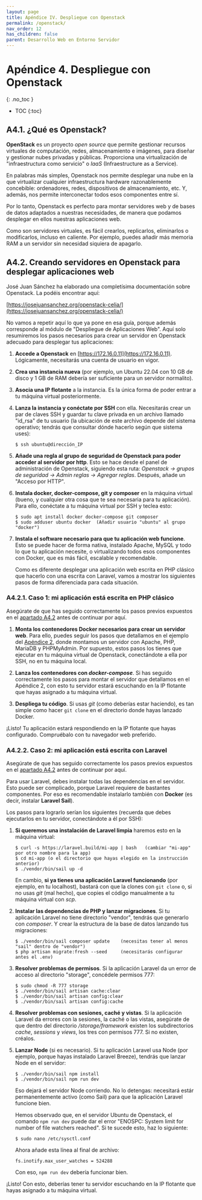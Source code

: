 ```yaml
---
layout: page
title: Apéndice IV. Despliegue con Openstack
permalink: /openstack/
nav_order: 12
has_children: false
parent: Desarrollo Web en Entorno Servidor
---
```

# Apéndice 4. Despliegue con Openstack
{: .no_toc }

- TOC
{:toc}


## A4.1. ¿Qué es Openstack?

**OpenStack** es un proyecto *open source* que permite gestionar recursos virtuales de computación, redes, almacenamiento e imágenes, para diseñar y gestionar nubes privadas y públicas. Proporciona una virtualización de "infraestructura como servicio" o *IaaS* (Infraestructure as a Service).

En palabras más simples, Openstack nos permite desplegar una nube en la que virtualizar cualquier infraestructura hardware razonablemente concebible: ordenadores, redes, dispositivos de almacenamiento, etc. Y, además, nos permite interconectar todos esos componentes entre sí.

Por lo tanto, Openstack es perfecto para montar servidores web y de bases de datos adaptados a nuestras necesidades, de manera que podamos desplegar en ellos nuestras aplicaciones web.

Como son servidores virtuales, es fácil crearlos, replicarlos, eliminarlos o modificarlos, incluso en caliente. Por ejemplo, puedes añadir más memoria RAM a un servidor sin necesidad siquiera de apagarlo.

## A4.2. Creando servidores en Openstack para desplegar aplicaciones web

José Juan Sánchez ha elaborado una completísima documentación sobre Openstack. La podéis encontrar aquí:

[https://josejuansanchez.org/openstack-celia/](https://josejuansanchez.org/openstack-celia/)

No vamos a repetir aquí lo que ya pone en esa guía, porque además corresponde al módulo de "Despliegue de Aplicaciones Web". Aquí solo resumiremos los pasos necesarios para crear un servidor en Openstack adecuado para desplegar tus aplicaciones:

1. **Accede a Openstack** en [https://172.16.0.11](https://172.16.0.11). Lógicamente, necesitarás una cuenta de usuario en vigor.

2. **Crea una instancia nueva** (por ejemplo, un Ubuntu 22.04 con 10 GB de disco y 1 GB de RAM debería ser suficiente para un servidor normalito).

3. **Asocia una IP flotante** a la instancia. Es la única forma de poder entrar a tu máquina virtual posteriormente.

4. **Lanza la instancia y conéctate por SSH** con ella. Necesitarás crear un par de claves SSH y guardar tu clave privada en un archivo llamado "id_rsa" de tu usuario (la ubicación de este archivo depende del sistema operativo; tendrás que consultar dónde hacerlo según que sistema uses):

   ```
   $ ssh ubuntu@dirección_IP
   ```
5. **Añade una regla al grupo de seguridad de Openstack para poder acceder al servidor por http**. Esto se hace desde el panel de administración  de Openstack, siguiendo esta ruta: *Openstack -> grupos de seguridad -> Admin reglas -> Agregar reglas*. Después, añade un "Acceso por HTTP".

6. **Instala docker, docker-compose, git y composer** en la máquina virtual (bueno, y cualquier otra cosa que te sea necesaria para tu aplicación). Para ello, conéctate a tu máquina virtual por SSH y teclea esto:

    ```
    $ sudo apt install docker docker-compose git composer
    $ sudo adduser ubuntu docker  (Añadir usuario "ubuntu" al grupo "docker")
    ```

7. **Instala el software necesario para que tu aplicación web funcione**. Esto se puede hacer de forma nativa, instalado Apache, MySQL y todo lo que tu aplicación necesite, o virtualizando todos esos componentes con Docker, que es más fácil, escalable y recomendable.

    Como es diferente desplegar una aplicación web escrita en PHP clásico que hacerlo con una escrita con Laravel, vamos a mostrar los siguientes pasos de forma diferenciada para cada situación.

### A4.2.1. Caso 1: mi aplicación está escrita en PHP clásico

Asegúrate de que has seguido correctamente los pasos previos expuestos en el [apartado A4.2](../openstack/#a42-creando-servidores-en-openstack-para-desplegar-aplicaciones-web) antes de continuar por aquí.

1. **Monta los contenedores Docker necesarios para crear un servidor web**. Para ello, puedes seguir los pasos que detallamos en el ejemplo del [Apéndice 2](../docker/#a24-un-ejemplo-montando-un-servidor-web-con-persistencia-de-datos), donde montamos un servidor con Apache, PHP, MariaDB y PHPMyAdmin. Por supuesto, estos pasos los tienes que ejecutar en tu máquina virtual de Openstack, conectándote a ella por SSH, no en tu máquina local.

2. **Lanza los contenedores con *docker-compose***. Si has seguido correctamente los pasos para montar el servidor que detallamos en el Apéndice 2, con esto tu servidor estará escuchando en la IP flotante que hayas asignado a tu máquina virtual.

3. **Despliega tu código**. Si usas *git* (como deberías estar haciendo), es tan simple como hacer ```git clone``` en el directorio donde hayas lanzado Docker.

¡Listo! Tu aplicación estará respondiendo en la IP flotante que hayas configurado. Compruébalo con tu navegador web preferido.

### A4.2.2. Caso 2: mi aplicación está escrita con Laravel

Asegúrate de que has seguido correctamente los pasos previos expuestos en el [apartado A4.2](../openstack/#a42-creando-servidores-en-openstack-para-desplegar-aplicaciones-web) antes de continuar por aquí.

Para usar Laravel, debes instalar todas las dependencias en el servidor. Esto puede ser complicado, porque Laravel requiere de bastantes componentes. Por eso es recomendable instalarlo también con **Docker** (es decir, instalar **Laravel Sail**).

Los pasos para lograrlo serían los siguientes (recuerda que debes ejecutarlos en tu servidor, conectándote a él por SSH):

1. **Si queremos una instalación de Laravel limpia** haremos esto en la máquina virtual:

    ```
    $ curl -s https://laravel.build/mi-app | bash   (cambiar "mi-app" por otro nombre para la app)
    $ cd mi-app (o el directorio que hayas elegido en la instrucción anterior)
    $ ./vendor/bin/sail up -d
    ```

    En cambio, **si ya tienes una aplicación Laravel funcionando** (por ejemplo, en tu localhost), bastará con que la clones con ```git clone``` o, si no usas *git* (mal hecho), que copies el código manualmente a tu máquina virtual con *scp*.

2. **Instalar las dependencias de PHP y lanzar migraciones**. Si tu aplicación Laravel no tiene directorio "vendor", tendrás que generarlo con *composer*. Y crear la estructura de la base de datos lanzando tus migraciones:

    ```
    $ ./vendor/bin/sail composer update    (necesitas tener al menos "sail" dentro de "vendor")
    $ php artisan migrate:fresh --seed     (necesitarás configurar antes el .env)
    ```

3. **Resolver problemas de permisos**. Si la aplicación Laravel da un error de acceso al directorio "storage", concédele permisos 777:

    ```
    $ sudo chmod -R 777 storage
    $ ./vendor/bin/sail artisan cache:clear
    $ ./vendor/bin/sail artisan config:clear
    $ ./vendor/bin/sail artisan config:cache
    ```

4. **Resolver problemas con sesiones, caché y vistas**. Si la aplicación Laravel da errores con la sesiones, la caché o las vistas, asegúrate de que dentro del directorio */storage/framework* existen los subdirectorios *cache*, *sessions* y *views*, los tres con permisos 777. Si no existen, créalos. 

5. **Lanzar Node** (si es necesario). Si tu aplicación Laravel usa Node (por ejemplo, porque hayas instalado Laravel Breeze), tendrás que lanzar Node en el servidor:

    ```
    $ ./vendor/bin/sail npm install
    $ ./vendor/bin/sail npm run dev
    ```

    Eso dejará el servidor Node corriendo. No lo detengas: necesitará estár permanentemente activo (como Sail) para que la aplicación Laravel funcione bien.

    Hemos observado que, en el servidor Ubuntu de Openstack, el comando ```npm run dev``` puede dar el error "ENOSPC: System limit for number of file watchers reached". Si te sucede esto, haz lo siguiente:

    ```
    $ sudo nano /etc/sysctl.conf
    ```

    Ahora añade esta línea al final de archivo:

    ```
    fs.inotify.max_user_watches = 524288
    ```

    Con eso, ```npm run dev``` debería funcionar bien.
 
¡Listo! Con esto, deberías tener tu servidor escuchando en la IP flotante que hayas asignado a tu máquina virtual.
